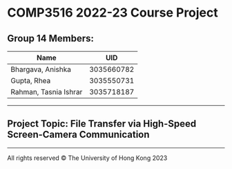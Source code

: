 # COMP3516 2022-23 Course Project

## Group 14 Members:
| <strong>Name      | UID |
| ----------| ----------- |
| Bhargava, Anishka | 3035660782 |
| Gupta, Rhea   | 3035550731   |
| Rahman, Tasnia Ishrar | 3035718187|

----
## Project Topic: File Transfer via High-Speed Screen-Camera Communication
----
All rights reserved &copy; The University of Hong Kong 2023